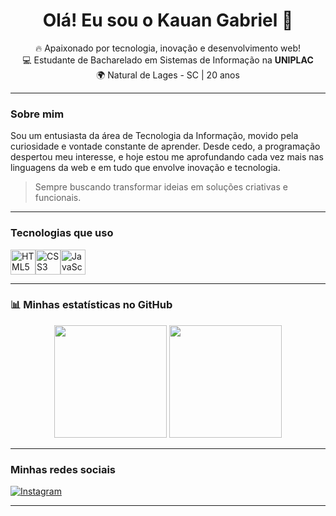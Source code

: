 <h1 align="center">Olá! Eu sou o Kauan Gabriel 👋</h1>

<p align="center">
  🔥 Apaixonado por tecnologia, inovação e desenvolvimento web!<br>
  💻 Estudante de Bacharelado em Sistemas de Informação na <strong>UNIPLAC</strong><br>
  🌍 Natural de Lages - SC | 20 anos<br>
</p>

---

###  Sobre mim

Sou um entusiasta da área de Tecnologia da Informação, movido pela curiosidade e vontade constante de aprender. Desde cedo, a programação despertou meu interesse, e hoje estou me aprofundando cada vez mais nas linguagens da web e em tudo que envolve inovação e tecnologia.

> Sempre buscando transformar ideias em soluções criativas e funcionais.

---

###  Tecnologias que uso

<div style="display: flex; align-items: center;">
  <img src="https://cdn.jsdelivr.net/gh/devicons/devicon/icons/html5/html5-original.svg" width="40px" title="HTML5" />
  <img src="https://cdn.jsdelivr.net/gh/devicons/devicon/icons/css3/css3-original.svg" width="40px" title="CSS3" />
  <img src="https://cdn.jsdelivr.net/gh/devicons/devicon/icons/javascript/javascript-original.svg" width="40px" title="JavaScript" />
</div>

---

### 📊 Minhas estatísticas no GitHub

<div align="center">
  <img height="180em" src="https://github-readme-stats.vercel.app/api?username=Nauakk1&show_icons=true&theme=tokyonight&count_private=true" />
  <img height="180em" src="https://github-readme-stats.vercel.app/api/top-langs/?username=Nauakk1&layout=compact&langs_count=7&theme=tokyonight" />
</div>

---

###  Minhas redes sociais

[![Instagram](https://img.shields.io/badge/Instagram-%23E4405F?style=for-the-badge&logo=instagram&logoColor=white)](https://www.instagram.com/dv4mpire_/)

---




